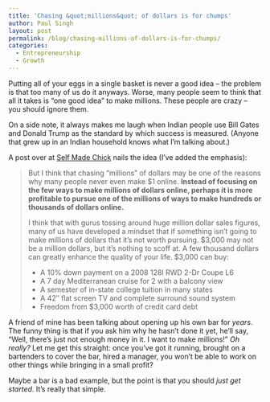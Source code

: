 ```yaml
---
title: 'Chasing &quot;millions&quot; of dollars is for chumps'
author: Paul Singh
layout: post
permalink: /blog/chasing-millions-of-dollars-is-for-chumps/
categories:
  - Entrepreneurship
  - Growth
---
```

Putting all of your eggs in a single basket is never a good idea &#8211; the problem is that too many of us do it anyways. Worse, many people seem to think that all it takes is &#8220;one good idea&#8221; to make millions. These people are crazy &#8211; you should ignore them.

On a side note, it always makes me laugh when Indian people use Bill Gates and Donald Trump as the standard by which success is measured. (Anyone that grew up in an Indian household knows what I&#8217;m talking about.)

A post over at [Self Made Chick][1] nails the idea (I&#8217;ve added the emphasis):

> But I think that chasing “millions” of dollars may be one of the reasons why many people never even make $1 online. **Instead of focusing on the few ways to make millions of dollars online, perhaps it is more profitable to pursue one of the millions of ways to make hundreds or thousands of dollars online.**<!--more-->
> 
> I think that with gurus tossing around huge million dollar sales figures, many of us have developed a mindset that if something isn’t going to make millions of dollars that it’s not worth pursuing. $3,000 may not be a million dollars, but it’s nothing to scoff at. A few thousand dollars can greatly enhance the quality of your life. $3,000 can buy:
> 
>   * A 10% down payment on a 2008 128I RWD 2-Dr Coupe L6
>   * A 7 day Mediterranean cruise for 2 with a balcony view
>   * A semester of in-state college tuition in many states
>   * A 42″ flat screen TV and complete surround sound system
>   * Freedom from $3,000 worth of credit card debt

A friend of mine has been talking about opening up his own bar for *years*. The funny thing is that if you ask him why he hasn&#8217;t done it yet, he&#8217;ll say, &#8220;Well, there&#8217;s just not enough money in it. I want to make millions!&#8221; *Oh really?* Let me get this straight: once you&#8217;ve got it running, brought on a bartenders to cover the bar, hired a manager, you won&#8217;t be able to work on other things while bringing in a small profit?

Maybe a bar is a bad example, but the point is that you should *just get started*. It&#8217;s really that simple.

 [1]: http://selfmadechick.com/2008/04/01/how-i-made-2952-dollars-online-with-no-investment/